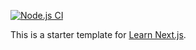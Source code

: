[![Node.js CI](https://github.com/lebiru/nextjs-blog/actions/workflows/node.js.yml/badge.svg?branch=develop)](https://github.com/lebiru/nextjs-blog/actions/workflows/node.js.yml)

This is a starter template for [Learn Next.js](https://nextjs.org/learn).
